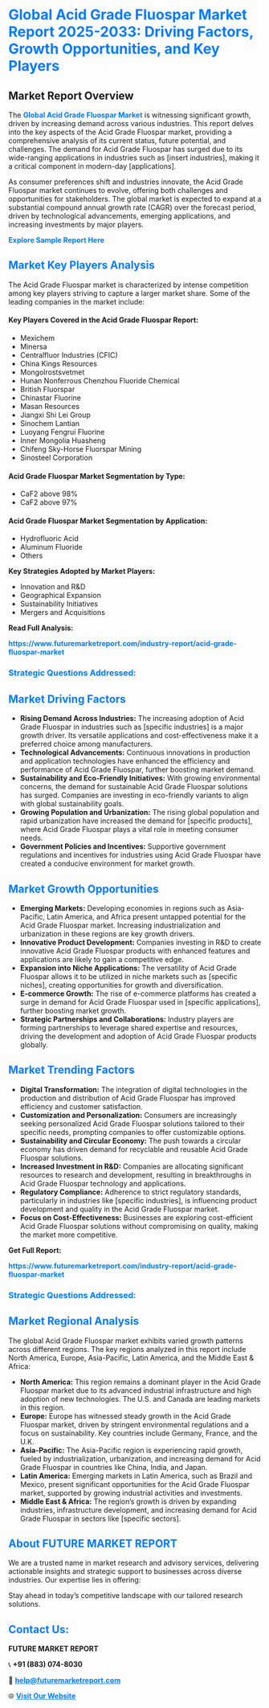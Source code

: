 <h1 style="color: #007BFF;">Global Acid Grade Fluospar Market Report 2025-2033: Driving Factors, Growth Opportunities, and Key Players</h1>

<section id="overview">
<h2>Market Report Overview</h2>
<p>The <a href="https://www.futuremarketreport.com/industry-report/acid-grade-fluospar-market" style="color: #007BFF; text-decoration: none;"><strong>Global Acid Grade Fluospar Market</strong></a> is witnessing significant growth, driven by increasing demand across various industries. This report delves into the key aspects of the Acid Grade Fluospar market, providing a comprehensive analysis of its current status, future potential, and challenges. The demand for Acid Grade Fluospar has surged due to its wide-ranging applications in industries such as [insert industries], making it a critical component in modern-day [applications].</p>
<p>As consumer preferences shift and industries innovate, the Acid Grade Fluospar market continues to evolve, offering both challenges and opportunities for stakeholders. The global market is expected to expand at a substantial compound annual growth rate (CAGR) over the forecast period, driven by technological advancements, emerging applications, and increasing investments by major players.</p>
</section>

<section id="overview">
<p><a href="https://www.futuremarketreport.com/request-sample/reportId=28473" style="color: #007BFF; text-decoration: none;"><strong>Explore Sample Report Here</strong></a></p>
</section>

<section id="key-players">
<h2 style="color: #007BFF;">Market Key Players Analysis</h2>
<p>The Acid Grade Fluospar market is characterized by intense competition among key players striving to capture a larger market share. Some of the leading companies in the market include:</p>
<h4>Key Players Covered in the Acid Grade Fluospar Report:</h4>
<ul><li>Mexichem</li><li>Minersa</li><li>Centralfluor Industries (CFIC)</li><li>China Kings Resources</li><li>Mongolrostsvetmet</li><li>Hunan Nonferrous Chenzhou Fluoride Chemical</li><li>British Fluorspar</li><li>Chinastar Fluorine</li><li>Masan Resources</li><li>Jiangxi Shi Lei Group</li><li>Sinochem Lantian</li><li>Luoyang Fengrui Fluorine</li><li>Inner Mongolia Huasheng</li><li>Chifeng Sky-Horse Fluorspar Mining</li><li>Sinosteel Corporation</li></ul>
<h4>Acid Grade Fluospar Market Segmentation by Type:</h4>
<ul><li>CaF2 above 98%</li><li>CaF2 above 97%</li></ul>

<h4>Acid Grade Fluospar Market Segmentation by Application:</h4>
<ul><li>Hydrofluoric Acid</li><li>Aluminum Fluoride</li><li>Others</li></ul>
<p><strong>Key Strategies Adopted by Market Players:</strong></p>
<ul>
<li>Innovation and R&D</li>
<li>Geographical Expansion</li>
<li>Sustainability Initiatives</li>
<li>Mergers and Acquisitions</li>
</ul>
</section>

<section>
<p><strong>Read Full Analysis: </strong></p><a href="https://www.futuremarketreport.com/industry-report/acid-grade-fluospar-market" style="color: #007BFF; text-decoration: none;"><strong>https://www.futuremarketreport.com/industry-report/acid-grade-fluospar-market</strong></a>
<h3 style="color: #007BFF;">Strategic Questions Addressed:</h3>
</section>

<section id="driving-factors">
<h2 style="color: #007BFF;">Market Driving Factors</h2>
<ul>
<li><strong>Rising Demand Across Industries:</strong> The increasing adoption of Acid Grade Fluospar in industries such as [specific industries] is a major growth driver. Its versatile applications and cost-effectiveness make it a preferred choice among manufacturers.</li>
<li><strong>Technological Advancements:</strong> Continuous innovations in production and application technologies have enhanced the efficiency and performance of Acid Grade Fluospar, further boosting market demand.</li>
<li><strong>Sustainability and Eco-Friendly Initiatives:</strong> With growing environmental concerns, the demand for sustainable Acid Grade Fluospar solutions has surged. Companies are investing in eco-friendly variants to align with global sustainability goals.</li>
<li><strong>Growing Population and Urbanization:</strong> The rising global population and rapid urbanization have increased the demand for [specific products], where Acid Grade Fluospar plays a vital role in meeting consumer needs.</li>
<li><strong>Government Policies and Incentives:</strong> Supportive government regulations and incentives for industries using Acid Grade Fluospar have created a conducive environment for market growth.</li>
</ul>
</section>

<section id="growth-opportunities">
<h2 style="color: #007BFF;">Market Growth Opportunities</h2>
<ul>
<li><strong>Emerging Markets:</strong> Developing economies in regions such as Asia-Pacific, Latin America, and Africa present untapped potential for the Acid Grade Fluospar market. Increasing industrialization and urbanization in these regions are key growth drivers.</li>
<li><strong>Innovative Product Development:</strong> Companies investing in R&D to create innovative Acid Grade Fluospar products with enhanced features and applications are likely to gain a competitive edge.</li>
<li><strong>Expansion into Niche Applications:</strong> The versatility of Acid Grade Fluospar allows it to be utilized in niche markets such as [specific niches], creating opportunities for growth and diversification.</li>
<li><strong>E-commerce Growth:</strong> The rise of e-commerce platforms has created a surge in demand for Acid Grade Fluospar used in [specific applications], further boosting market growth.</li>
<li><strong>Strategic Partnerships and Collaborations:</strong> Industry players are forming partnerships to leverage shared expertise and resources, driving the development and adoption of Acid Grade Fluospar products globally.</li>
</ul>
</section>

<section id="trending-factors">
<h2 style="color: #007BFF;">Market Trending Factors</h2>
<ul>
<li><strong>Digital Transformation:</strong> The integration of digital technologies in the production and distribution of Acid Grade Fluospar has improved efficiency and customer satisfaction.</li>
<li><strong>Customization and Personalization:</strong> Consumers are increasingly seeking personalized Acid Grade Fluospar solutions tailored to their specific needs, prompting companies to offer customizable options.</li>
<li><strong>Sustainability and Circular Economy:</strong> The push towards a circular economy has driven demand for recyclable and reusable Acid Grade Fluospar solutions.</li>
<li><strong>Increased Investment in R&D:</strong> Companies are allocating significant resources to research and development, resulting in breakthroughs in Acid Grade Fluospar technology and applications.</li>
<li><strong>Regulatory Compliance:</strong> Adherence to strict regulatory standards, particularly in industries like [specific industries], is influencing product development and quality in the Acid Grade Fluospar market.</li>
<li><strong>Focus on Cost-Effectiveness:</strong> Businesses are exploring cost-efficient Acid Grade Fluospar solutions without compromising on quality, making the market more competitive.</li>
</ul>
</section>

<section>
<p><strong>Get Full Report: </strong></p><a href="https://www.futuremarketreport.com/industry-report/acid-grade-fluospar-market" style="color: #007BFF; text-decoration: none;"><strong>https://www.futuremarketreport.com/industry-report/acid-grade-fluospar-market</strong></a>
<h3 style="color: #007BFF;">Strategic Questions Addressed:</h3>
</section>


<section id="regional-analysis">
<h2 style="color: #007BFF;">Market Regional Analysis</h2>
<p>The global Acid Grade Fluospar market exhibits varied growth patterns across different regions. The key regions analyzed in this report include North America, Europe, Asia-Pacific, Latin America, and the Middle East & Africa:</p>
<ul>
<li><strong>North America:</strong> This region remains a dominant player in the Acid Grade Fluospar market due to its advanced industrial infrastructure and high adoption of new technologies. The U.S. and Canada are leading markets in this region.</li>
<li><strong>Europe:</strong> Europe has witnessed steady growth in the Acid Grade Fluospar market, driven by stringent environmental regulations and a focus on sustainability. Key countries include Germany, France, and the U.K.</li>
<li><strong>Asia-Pacific:</strong> The Asia-Pacific region is experiencing rapid growth, fueled by industrialization, urbanization, and increasing demand for Acid Grade Fluospar in countries like China, India, and Japan.</li>
<li><strong>Latin America:</strong> Emerging markets in Latin America, such as Brazil and Mexico, present significant opportunities for the Acid Grade Fluospar market, supported by growing industrial activities and investments.</li>
<li><strong>Middle East & Africa:</strong> The region’s growth is driven by expanding industries, infrastructure development, and increasing demand for Acid Grade Fluospar in sectors like [specific sectors].</li>
</ul>
</section>

<footer>
<h2 style="color: #007BFF;">About FUTURE MARKET REPORT</h2>
<p>We are a trusted name in market research and advisory services, delivering actionable insights and strategic support to businesses across diverse industries. Our expertise lies in offering:</p>

<p>Stay ahead in today’s competitive landscape with our tailored research solutions.</p>

<h2 style="color: #007BFF;">Contact Us:</h2>
<p><strong>FUTURE MARKET REPORT</strong></p>
<p>📞 <strong>+91 (883) 074-8030</strong></p>
<p>📧 <strong><a href="mailto:help@futuremarketreport.com" style="color: #007BFF;">help@futuremarketreport.com</a></strong></p>
<p>🌐 <strong><a href="https://www.futuremarketreport.com/" style="color: #007BFF;">Visit Our Website</a></strong></p>
</footer>